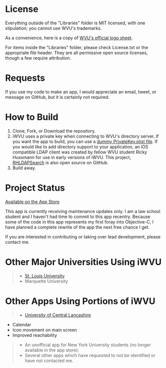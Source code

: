 License
=======

Everything outside of the "Libraries" folder is MIT licensed, with one stipulation; you cannot use WVU's trademarks.

As a convenience, here is a copy of [WVU's official logo sheet](http://tls.wvu.edu/r/download/23909).

For items inside the "Libraries" folder, please check License.txt or the appropriate file header. They are all permissive open source licenses, though a few require attribution.

Requests
========

If you use my code to make an app, I would appreciate an email, tweet, or message on GitHub, but it is certainly not required.

How to Build
================

1. Clone, Fork, or Download the repository.
1. iWVU uses a private key when connecting to WVU's directory server. If you want the app to build, you can use a [dummy PrivateKey.plist file](http://JaredCrawford.org/Files/PrivateKey.plist). If you would like to add directory support to your application, an iOS compatible LDAP client was created by fellow WVU student Ricky Hussmann for use in early versions of iWVU. This project, [RHLDAPSearch](http://github.com/rhussmann/RHLDAPSearch) is also open source on GitHub.
1. Build away.

Project Status
==============

[Available on the App Store](http://iTunes.com/apps/iWVU)

This app is currently receiving maintenance updates only. I am a law school student and I haven't had time to commit to this app recentry. Because some of the code in this app represents my first foray into Objective-C, I have planned a complete rewrite of the app the next free chance I get.

If you are interested in contributing or taking over lead development, please contact me.

Other Major Universities Using iWVU
=============================

> * [St. Louis University](http://itunes.apple.com/us/app/saint-louis-university/id377399047?mt=8)
> * Marquette University

Other Apps Using Portions of iWVU
=============================
> * [University of Central Lancashire](http://itunes.apple.com/us/app/uclan/id325930048?mt=8)
  * Calendar
  * Icon movement on main screen
  * Improved reachability
> * An unofficial app for New York University students (no longer available in the app store).
> * Several other apps which have requested to not be identified or have not contacted me.
